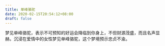 ```yaml
---
title: 单峰骆驼
date: 2020-02-15T20:54:12+08:00
draft: false
---
```


梦见单峰骆驼，表示不可预知的好运会降临到你身上，不但财源茂盛，而且名声显赫。沉浸在爱情中的女性梦见单峰骆驼，这个梦境预示忠贞不渝。
